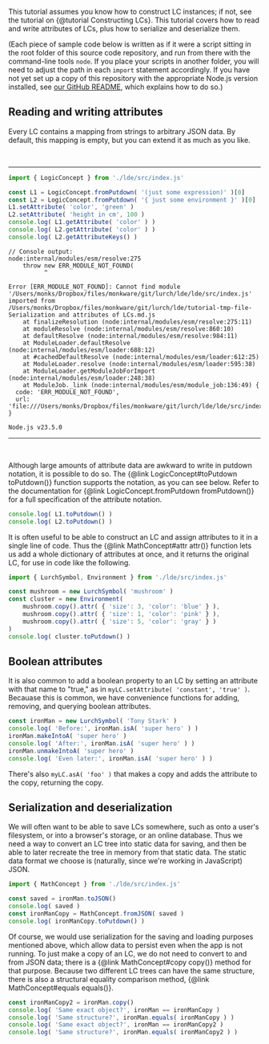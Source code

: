 
This tutorial assumes you know how to construct LC instances; if not, see
the tutorial on {@tutorial Constructing LCs}.  This tutorial covers how to
read and write attributes of LCs, plus how to serialize and deserialize them.

(Each piece of sample code below is written as if it were a script sitting in
the root folder of this source code repository, and run from there with the
command-line tools `node`.  If you place your scripts in another folder, you
will need to adjust the path in each `import` statement accordingly.  If you
have not yet set up a copy of this repository with the appropriate Node.js
version installed, see [our GitHub README](https://github.com/lurchmath/lde),
which explains how to do so.)

## Reading and writing attributes

Every LC contains a mapping from strings to arbitrary JSON data.  By default,
this mapping is empty, but you can extend it as much as you like.

<br/>
<hr/>

```js
import { LogicConcept } from './lde/src/index.js'

const L1 = LogicConcept.fromPutdown( '(just some expression)' )[0]
const L2 = LogicConcept.fromPutdown( '{ just some environment }' )[0]
L1.setAttribute( 'color', 'green' )
L2.setAttribute( 'height in cm', 100 )
console.log( L1.getAttribute( 'color' ) )
console.log( L2.getAttribute( 'color' ) )
console.log( L2.getAttributeKeys() )
```


```text
// Console output:
node:internal/modules/esm/resolve:275
    throw new ERR_MODULE_NOT_FOUND(
          ^

Error [ERR_MODULE_NOT_FOUND]: Cannot find module '/Users/monks/Dropbox/files/monkware/git/lurch/lde/lde/src/index.js' imported from /Users/monks/Dropbox/files/monkware/git/lurch/lde/tutorial-tmp-file-Serialization and attributes of LCs.md.js
    at finalizeResolution (node:internal/modules/esm/resolve:275:11)
    at moduleResolve (node:internal/modules/esm/resolve:860:10)
    at defaultResolve (node:internal/modules/esm/resolve:984:11)
    at ModuleLoader.defaultResolve (node:internal/modules/esm/loader:688:12)
    at #cachedDefaultResolve (node:internal/modules/esm/loader:612:25)
    at ModuleLoader.resolve (node:internal/modules/esm/loader:595:38)
    at ModuleLoader.getModuleJobForImport (node:internal/modules/esm/loader:248:38)
    at ModuleJob._link (node:internal/modules/esm/module_job:136:49) {
  code: 'ERR_MODULE_NOT_FOUND',
  url: 'file:///Users/monks/Dropbox/files/monkware/git/lurch/lde/lde/src/index.js'
}

Node.js v23.5.0
```



<hr/>
<br/>

Although large amounts of attribute data are awkward to write in putdown
notation, it is possible to do so.  The
{@link LogicConcept#toPutdown toPutdown()} function supports the notation, as
you can see below.  Refer to the documentation for
{@link LogicConcept.fromPutdown fromPutdown()} for a full specification of the
attribute notation.

```js
console.log( L1.toPutdown() )
console.log( L2.toPutdown() )
```

It is often useful to be able to construct an LC and assign attributes to it
in a single line of code.  Thus the {@link MathConcept#attr attr()} function
lets us add a whole dictionary of attributes at once, and it returns the
original LC, for use in code like the following.

```js
import { LurchSymbol, Environment } from './lde/src/index.js'

const mushroom = new LurchSymbol( 'mushroom' )
const cluster = new Environment(
    mushroom.copy().attr( { 'size': 3, 'color': 'blue' } ),
    mushroom.copy().attr( { 'size': 1, 'color': 'pink' } ),
    mushroom.copy().attr( { 'size': 5, 'color': 'gray' } )
)
console.log( cluster.toPutdown() )
```

## Boolean attributes

It is also common to add a boolean property to an LC by setting an attribute
with that name to "true," as in `myLC.setAttribute( 'constant', 'true' )`.
Becauase this is common, we have convenience functions for adding, removing,
and querying boolean attributes.

```js
const ironMan = new LurchSymbol( 'Tony Stark' )
console.log( 'Before:', ironMan.isA( 'super hero' ) )
ironMan.makeIntoA( 'super hero' )
console.log( 'After:', ironMan.isA( 'super hero' ) )
ironMan.unmakeIntoA( 'super hero' )
console.log( 'Even later:', ironMan.isA( 'super hero' ) )
```

There's also `myLC.asA( 'foo' )` that makes a copy and adds the attribute to
the copy, returning the copy.

## Serialization and deserialization

We will often want to be able to save LCs somewhere, such as onto a user's
filesystem, or into a browser's storage, or an online database.  Thus we need
a way to convert an LC tree into static data for saving, and then be able to
later recreate the tree in memory from that static data.  The static data
format we choose is (naturally, since we're working in JavaScript) JSON.

```js
import { MathConcept } from './lde/src/index.js'

const saved = ironMan.toJSON()
console.log( saved )
const ironManCopy = MathConcept.fromJSON( saved )
console.log( ironManCopy.toPutdown() )
```

Of course, we would use serialization for the saving and loading purposes
mentioned above, which allow data to persist even when the app is not running.
To just make a copy of an LC, we do not need to convert to and from JSON data;
there is a {@link MathConcept#copy copy()} method for that purpose.  Because
two different LC trees can have the same structure, there is also a structural
equality comparison method, {@link MathConcept#equals equals()}.

```js
const ironManCopy2 = ironMan.copy()
console.log( 'Same exact object?', ironMan == ironManCopy )
console.log( 'Same structure?', ironMan.equals( ironManCopy ) )
console.log( 'Same exact object?', ironMan == ironManCopy2 )
console.log( 'Same structure?', ironMan.equals( ironManCopy2 ) )
```
